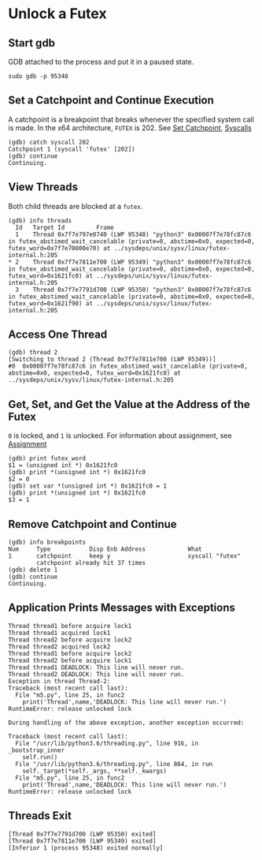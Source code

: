 # Unlock a Futex

## Start gdb

GDB attached to the process and put it in a paused state.

```
sudo gdb -p 95348
```

## Set a Catchpoint and Continue Execution

A catchpoint is a breakpoint that breaks whenever the specified system call is made. In the x64 architecture, `FUTEX` is 202. See [Set Catchpoint][1], [Syscalls][2]

```
(gdb) catch syscall 202
Catchpoint 1 (syscall 'futex' [202])
(gdb) continue
Continuing.
```

## View Threads

Both child threads are blocked at a `futex`.

```
(gdb) info threads
  Id   Target Id         Frame
  1    Thread 0x7f7e797e0740 (LWP 95348) "python3" 0x00007f7e78fc87c6 in futex_abstimed_wait_cancelable (private=0, abstime=0x0, expected=0, futex_word=0x7f7e70000e70) at ../sysdeps/unix/sysv/linux/futex-internal.h:205
* 2    Thread 0x7f7e7811e700 (LWP 95349) "python3" 0x00007f7e78fc87c6 in futex_abstimed_wait_cancelable (private=0, abstime=0x0, expected=0, futex_word=0x1621fc0) at ../sysdeps/unix/sysv/linux/futex-internal.h:205
  3    Thread 0x7f7e7791d700 (LWP 95350) "python3" 0x00007f7e78fc87c6 in futex_abstimed_wait_cancelable (private=0, abstime=0x0, expected=0, futex_word=0x1621f90) at ../sysdeps/unix/sysv/linux/futex-internal.h:205
```

## Access One Thread

```
(gdb) thread 2
[Switching to thread 2 (Thread 0x7f7e7811e700 (LWP 95349))]
#0  0x00007f7e78fc87c6 in futex_abstimed_wait_cancelable (private=0, abstime=0x0, expected=0, futex_word=0x1621fc0) at ../sysdeps/unix/sysv/linux/futex-internal.h:205
```

## Get, Set, and Get the Value at the Address of the Futex

`0` is locked, and `1` is unlocked. For information about assignment, see [Assignment][3]

```
(gdb) print futex_word
$1 = (unsigned int *) 0x1621fc0
(gdb) print *(unsigned int *) 0x1621fc0
$2 = 0
(gdb) set var *(unsigned int *) 0x1621fc0 = 1
(gdb) print *(unsigned int *) 0x1621fc0
$3 = 1
```

## Remove Catchpoint and Continue

```
(gdb) info breakpoints
Num     Type           Disp Enb Address            What
1       catchpoint     keep y                      syscall "futex"
        catchpoint already hit 37 times
(gdb) delete 1
(gdb) continue
Continuing.
```

## Application Prints Messages with Exceptions

```
Thread thread1 before acquire lock1
Thread thread1 acquired lock1
Thread thread2 before acquire lock2
Thread thread2 acquired lock2
Thread thread1 before acquire lock2
Thread thread2 before acquire lock1
Thread thread1 DEADLOCK: This line will never run.
Thread thread2 DEADLOCK: This line will never run.
Exception in thread Thread-2:
Traceback (most recent call last):
  File "m5.py", line 25, in func2
    print('Thread',name,'DEADLOCK: This line will never run.')
RuntimeError: release unlocked lock

During handling of the above exception, another exception occurred:

Traceback (most recent call last):
  File "/usr/lib/python3.6/threading.py", line 916, in _bootstrap_inner
    self.run()
  File "/usr/lib/python3.6/threading.py", line 864, in run
    self._target(*self._args, **self._kwargs)
  File "m5.py", line 25, in func2
    print('Thread',name,'DEADLOCK: This line will never run.')
RuntimeError: release unlocked lock

```

## Threads Exit

```
[Thread 0x7f7e7791d700 (LWP 95350) exited]
[Thread 0x7f7e7811e700 (LWP 95349) exited]
[Inferior 1 (process 95348) exited normally]
```


  [1]: https://sourceware.org/gdb/onlinedocs/gdb/Set-Catchpoints.html
  [2]: https://chromium.googlesource.com/chromiumos/docs/+/master/constants/syscalls.md
  [3]: https://sourceware.org/gdb/download/onlinedocs/gdb/Assignment.html
